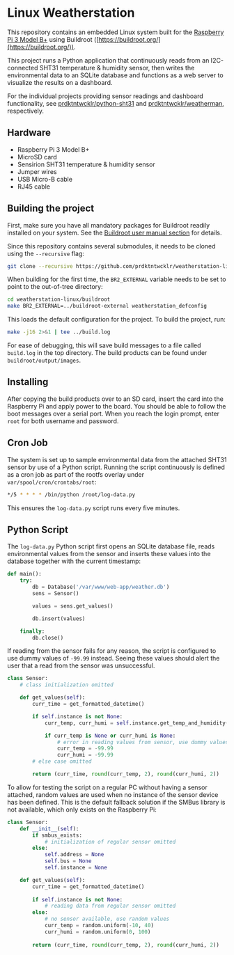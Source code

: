 # Linux Weatherstation

This repository contains an embedded Linux system built for the
[Raspberry Pi 3 Model B+](https://www.raspberrypi.com/products/raspberry-pi-3-model-b-plus/)
using Buildroot ([https://buildroot.org/](https://buildroot.org/)).

This project runs a Python application that continuously reads from an
I2C-connected SHT31 temperature & humidity sensor, then writes the environmental
data to an SQLite database and functions as a web server to visualize the
results on a dashboard.

For the individual projects providing sensor readings and dashboard
functionality, see [prdktntwcklr/python-sht31](https://github.com/prdktntwcklr/python-sht31)
and [prdktntwcklr/weatherman](https://github.com/prdktntwcklr/weatherman),
respectively.

## Hardware

- Raspberry Pi 3 Model B+
- MicroSD card
- Sensirion SHT31 temperature & humidity sensor
- Jumper wires
- USB Micro-B cable
- RJ45 cable

## Building the project

First, make sure you have all mandatory packages for Buildroot readily installed
on your system. See the [Buildroot user manual section](https://buildroot.org/downloads/manual/manual.html#requirement-mandatory)
for details.

Since this repository contains several submodules, it needs to be cloned using
the `--recursive` flag:

```bash
git clone --recursive https://github.com/prdktntwcklr/weatherstation-linux.git
```

When building for the first time, the `BR2_EXTERNAL` variable needs to be set
to point to the out-of-tree directory:

```bash
cd weatherstation-linux/buildroot
make BR2_EXTERNAL=../buildroot-external weatherstation_defconfig
```

This loads the default configuration for the project. To build the project, run:

```bash
make -j16 2>&1 | tee ../build.log
```

For ease of debugging, this will save build messages to a file called
`build.log` in the top directory. The build products can be found under
`buildroot/output/images`.

## Installing

After copying the build products over to an SD card, insert the card into the
Raspberry Pi and apply power to the board. You should be able to follow the boot
messages over a serial port. When you reach the login prompt, enter `root` for
both username and password.

## Cron Job

The system is set up to sample environmental data from the attached SHT31 sensor
by use of a Python script. Running the script continuously is defined as a cron
job as part of the rootfs overlay under `var/spool/cron/crontabs/root`:

```bash
*/5 * * * * /bin/python /root/log-data.py
```

This ensures the `log-data.py` script runs every five minutes.

## Python Script

The `log-data.py` Python script first opens an SQLite database file, reads
environmental values from the sensor and inserts these values into the database
together with the current timestamp:

```Python
def main():
    try:
        db = Database('/var/www/web-app/weather.db')
        sens = Sensor()

        values = sens.get_values()

        db.insert(values)

    finally:
        db.close()
```

If reading from the sensor fails for any reason, the script is configured to use
dummy values of `-99.99` instead. Seeing these values should alert the user that
a read from the sensor was unsuccessful.

```Python
class Sensor:
    # class initialization omitted

    def get_values(self):
        curr_time = get_formatted_datetime()

        if self.instance is not None:
            curr_temp, curr_humi = self.instance.get_temp_and_humidity()

            if curr_temp is None or curr_humi is None:
                # error in reading values from sensor, use dummy values
                curr_temp = -99.99
                curr_humi = -99.99
        # else case omitted

        return (curr_time, round(curr_temp, 2), round(curr_humi, 2))
```

To allow for testing the script on a regular PC without having a sensor
attached, random values are used when no instance of the sensor device has been
defined. This is the default fallback solution if the SMBus library is not
available, which only exists on the Raspberry Pi:

```Python
class Sensor:
    def __init__(self):
        if smbus_exists:
            # initialization of regular sensor omitted
        else:
            self.address = None
            self.bus = None
            self.instance = None

    def get_values(self):
        curr_time = get_formatted_datetime()
    
        if self.instance is not None:
            # reading data from regular sensor omitted
        else:
            # no sensor available, use random values
            curr_temp = random.uniform(-10, 40)
            curr_humi = random.uniform(0, 100)
    
        return (curr_time, round(curr_temp, 2), round(curr_humi, 2))
```
